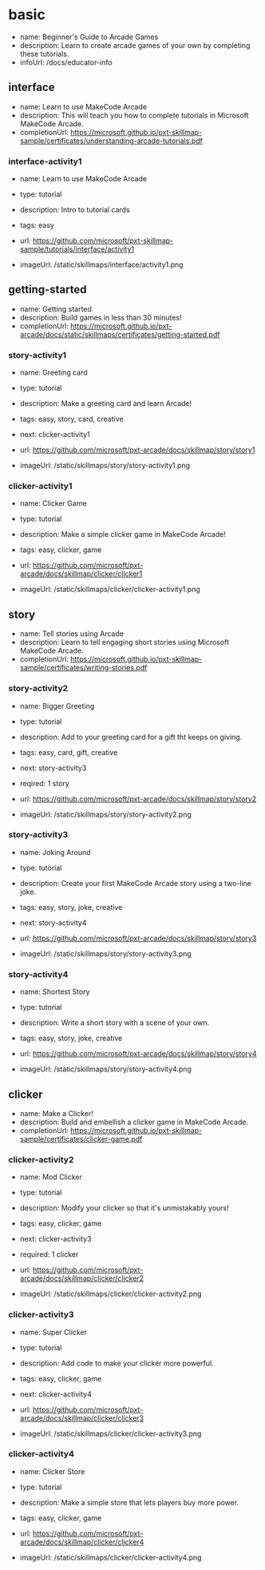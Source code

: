 # basic
* name: Beginner's Guide to Arcade Games
* description: Learn to create arcade games of your own by completing these tutorials.
* infoUrl: /docs/educator-info


## interface
* name: Learn to use MakeCode Arcade
* description: This will teach you how to complete tutorials in Microsoft MakeCode Arcade.
* completionUrl: https://microsoft.github.io/pxt-skillmap-sample/certificates/understanding-arcade-tutorials.pdf

### interface-activity1

* name: Learn to use MakeCode Arcade
* type: tutorial
* description: Intro to tutorial cards
* tags: easy

* url: https://github.com/microsoft/pxt-skillmap-sample/tutorials/interface/activity1 
* imageUrl: /static/skillmaps/interface/activity1.png




## getting-started
* name: Getting started
* description:  Build games in less than 30 minutes!
* completionUrl: https://microsoft.github.io/pxt-arcade/docs/static/skillmaps/certificates/getting-started.pdf

### story-activity1

* name: Greeting card
* type: tutorial
* description: Make a greeting card and learn Arcade!
* tags: easy, story, card, creative
* next: clicker-activity1

* url: https://github.com/microsoft/pxt-arcade/docs/skillmap/story/story1 
* imageUrl: /static/skillmaps/story/story-activity1.png

### clicker-activity1

* name: Clicker Game
* type: tutorial
* description: Make a simple clicker game in MakeCode Arcade!
* tags: easy, clicker, game

* url: https://github.com/microsoft/pxt-arcade/docs/skillmap/clicker/clicker1 
* imageUrl: /static/skillmaps/clicker/clicker-activity1.png

## story
* name: Tell stories using Arcade
* description: Learn to tell engaging short stories using Microsoft MakeCode Arcade.
* completionUrl: https://microsoft.github.io/pxt-skillmap-sample/certificates/writing-stories.pdf

### story-activity2

* name: Bigger Greeting
* type: tutorial
* description: Add to your greeting card for a gift tht keeps on giving.
* tags: easy, card, gift, creative
* next: story-activity3
* reqired: 1 story

* url: https://github.com/microsoft/pxt-arcade/docs/skillmap/story/story2 
* imageUrl: /static/skillmaps/story/story-activity2.png

### story-activity3

* name: Joking Around
* type: tutorial
* description: Create your first MakeCode Arcade story using a two-line joke.
* tags: easy, story, joke, creative
* next: story-activity4

* url: https://github.com/microsoft/pxt-arcade/docs/skillmap/story/story3 
* imageUrl: /static/skillmaps/story/story-activity3.png


### story-activity4

* name: Shortest Story
* type: tutorial
* description: Write a short story with a scene of your own.
* tags: easy, story, joke, creative

* url: https://github.com/microsoft/pxt-arcade/docs/skillmap/story/story4 
* imageUrl: /static/skillmaps/story/story-activity4.png





## clicker
* name: Make a Clicker! 
* description: Build and embellish a clicker game in MakeCode Arcade.
* completionUrl: https://microsoft.github.io/pxt-skillmap-sample/certificates/clicker-game.pdf

### clicker-activity2

* name: Mod Clicker
* type: tutorial
* description: Modify your clicker so that it's unmistakably yours! 
* tags: easy, clicker, game
* next: clicker-activity3
* required: 1 clicker

* url: https://github.com/microsoft/pxt-arcade/docs/skillmap/clicker/clicker2 
* imageUrl: /static/skillmaps/clicker/clicker-activity2.png


### clicker-activity3

* name: Super Clicker
* type: tutorial
* description: Add code to make your clicker more powerful. 
* tags: easy, clicker, game
* next: clicker-activity4

* url: https://github.com/microsoft/pxt-arcade/docs/skillmap/clicker/clicker3 
* imageUrl: /static/skillmaps/clicker/clicker-activity3.png


### clicker-activity4

* name: Clicker Store
* type: tutorial
* description: Make a simple store that lets players buy more power. 
* tags: easy, clicker, game


* url: https://github.com/microsoft/pxt-arcade/docs/skillmap/clicker/clicker4 
* imageUrl: /static/skillmaps/clicker/clicker-activity4.png
